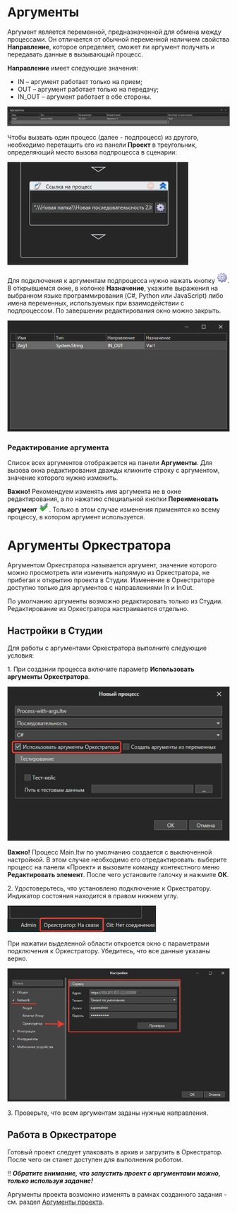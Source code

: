 # Аргументы

Аргумент является переменной, предназначенной для обмена между процессами. Он отличается от обычной переменной наличием свойства **Направление**, которое определяет, сможет ли аргумент получать и передавать данные в вызывающий процесс. 

**Направление** имеет следующие значения:

* IN – аргумент работает только на прием;
* OUT – аргумент работает только на передачу;
* IN\_OUT – аргумент работает в обе стороны.

![](<../../.gitbook/assets/6 (5).png>)

Чтобы вызвать один процесс (далее - подпроцесс) из другого, необходимо перетащить его из панели **Проект** в треугольник, определяющий место вызова подпроцесса в сценарии:

![](../../.gitbook/assets/7.png)

Для подключения к аргументам подпроцесса нужно нажать кнопку ![](<../../.gitbook/assets/8 (3).png>). В открывшемся окне, в колонке **Назначение**, укажите выражения на выбранном языке программирования (C#, Python или JavaScript) либо имена переменных, используемых при взаимодействии с подпроцессом. По завершении редактирования окно можно закрыть.

![](../../.gitbook/assets/9.png)

### Редактирование аргумента
Список всех аргументов отображается на панели **Аргументы**. Для вызова окна редактирования дважды кликните строку с аргументом, значение которого нужно изменить. 

**Важно!** Рекомендуем изменять имя аргумента не в окне редактирования, а по нажатию специальной кнопки **Переименовать аргумент** ![](<../../.gitbook/assets/Переименовать переменную.png>). Только в этом случае изменения применятся ко всему процессу, в котором аргумент используется.

# Аргументы Оркестратора

Аргументом Оркестратора называется аргумент, значение которого можно просмотреть или изменить напрямую из Оркестратора, не прибегая к открытию проекта в Студии. Изменение в Оркестраторе доступно только для аргументов с направлениями In и InOut.

По умолчанию аргументы возможно редактировать только из Студии. Редактирование из Оркестратора настраивается отдельно.

## Настройки в Студии
Для работы с аргументами Оркестратора выполните следующие условия:

1\. При создании процесса включите параметр **Использовать аргументы Оркестратора**.

![](<../../.gitbook/assets/process-with-args-2.png>)

**Важно!** Процесс Main.ltw по умолчанию создается с выключенной настройкой. В этом случае необходимо его отредактировать: выберите процесс на панели «Проект» и вызовите команду контекстного меню **Редактировать элемент**. После чего установите галочку и нажмите **ОК**.

2\. Удостоверьтесь, что установлено подключение к Оркестратору. Индикатор состояния находится в правом нижнем углу.

![](<../../.gitbook/assets/is-orch-connect.png>)

При нажатии выделенной области откроется окно с параметрами подключения к Оркестратору. Убедитесь, что все данные указаны верно.

![](<../../.gitbook/assets/correct-orch-connect.png>)

3\. Проверьте, что всем аргументам заданы нужные направления. 

## Работа в Оркестраторе
Готовый проект следует упаковать в архив и загрузить в Оркестратор. После чего он станет доступен для выполнения роботом. 

:bangbang: ***Обратите внимание, что запустить проект с аргументами можно, только используя задание!*** 

Аргументы проекта возможно изменять в рамках созданного задания - см. раздел [Аргументы проекта](https://docs.primo-rpa.ru/primo-rpa/orchestrator/basics/tasks/orch-args).




